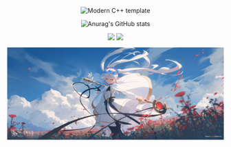 <div id="title" align=center>

![Modern C++ template][github-sub-title:img]

![Anurag's GitHub stats](https://github-readme-stats.vercel.app/api?username=WJHXD1B&show_icons=true&theme=tokyonight)

![](https://img.shields.io/badge/code-Pyhon-blue) ![](https://img.shields.io/badge/Game-Call%20Of%20Duty-yellow)

</div>

![Banner](./File0001.jpg)

[github-sub-title:img]: https://readme-typing-svg.herokuapp.com?font=Tektur&center=true&pause=1000&width=435&lines=htaccessCN
